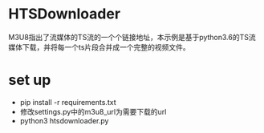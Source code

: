 # HTSDownloader

M3U8指出了流媒体的TS流的一个个链接地址，本示例是基于python3.6的TS流媒体下载，并将每一个ts片段合并成一个完整的视频文件。

# set up
- pip install -r requirements.txt 
- 修改settings.py中的m3u8_url为需要下载的url
- python3 htsdownloader.py 
